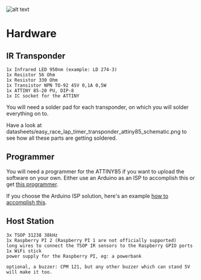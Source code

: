 ![alt text](http://www.airbirds.de/wp-content/uploads/2015/11/logo_big.png "EasyRaceLapTimer")

# Hardware

## IR Transponder

    1x Infrared LED 950nm (example: LD 274-3)
    1x Resistor 56 Ohm
    1x Resistor 330 Ohm
    1x Transistor NPN TO-92 45V 0,1A 0,5W
    1x ATTINY 85-20 PU, DIP-8
    1x IC socket for the ATTINY

You will need a solder pad for each transponder, on which you will solder everything on to.

Have a look at datasheets/easy_race_lap_timer_transponder_attiny85_schematic.png to see how all these parts are getting soldered.

## Programmer

You will need a programmer for the ATTINY85 if you want to upload the software on your own. Either use an Arduino as an ISP to accomplish this or get [this programmer](https://www.sparkfun.com/products/11801).

If you choose the Arduino ISP solution, here's an example [how to accomplish this](http://highlowtech.org/?p=1695).

## Host Station

    3x TSOP 31238 38kHz
    1x Raspberry PI 2 (Raspberry PI 1 are not officially supported)
    long wires to connect the TSOP IR sensors to the Raspberry GPIO ports
    1x WiFi stick
    power supply for the Raspberry PI, eg: a powerbank

    optional, a buzzer: CPM 121, but any other buzzer which can stand 5V will make it too.
